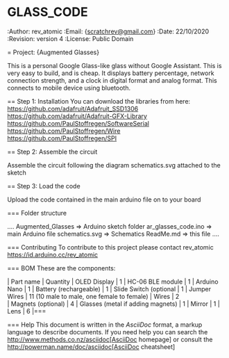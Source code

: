 # GLASS_CODE

:Author: rev_atomic
:Email: {scratchrev@gmail.com}
:Date: 22/10/2020
:Revision: version 4
:License: Public Domain

= Project: {Augmented Glasses}

This is a personal Google Glass-like glass without Google Assistant. This is very easy to build, and is cheap. It displays battery percentage,
network connection strength, and a clock in digital format and analog format. This connects to mobile device using bluetooth.

== Step 1: Installation
You can download the libraries from here:
https://github.com/adafruit/Adafruit_SSD1306
https://github.com/adafruit/Adafruit-GFX-Library
https://github.com/PaulStoffregen/SoftwareSerial
https://github.com/PaulStoffregen/Wire
https://github.com/PaulStoffregen/SPI

== Step 2: Assemble the circuit

Assemble the circuit following the diagram schematics.svg attached to the sketch

== Step 3: Load the code

Upload the code contained in the main arduino file on to your board

=== Folder structure

....
 Augmented_Glasses        => Arduino sketch folder
 ar_glasses_code.ino      => main Arduino file
 schematics.svg           => Schematics
 ReadMe.md                => this file
....

=== Contributing
To contribute to this project please contact rev_atomic https://id.arduino.cc/rev_atomic

=== BOM
These are the components:


| Part name                         | Quantity
| OLED Display                      | 1
| HC-06 BLE module                  | 1
| Arduino Nano                      | 1
| Battery (rechargeable)            | 1
| Slide Switch (optional            | 1
| Jumper Wires                      | 11 (10 male to male, one female to female)
| Wires                             | 2   
| Magnets (optional)                | 4
| Glasses (metal if adding magnets) | 1
| Mirror                            | 1
| Lens                              | 6
|===


=== Help
This document is written in the _AsciiDoc_ format, a markup language to describe documents.
If you need help you can search the http://www.methods.co.nz/asciidoc[AsciiDoc homepage]
or consult the http://powerman.name/doc/asciidoc[AsciiDoc cheatsheet]
